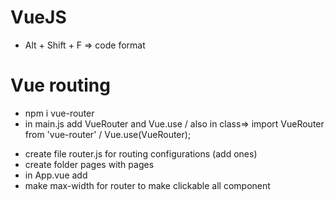 # VueJS

- Alt + Shift + F => code format

# Vue routing

- npm i vue-router
- in main.js add VueRouter and Vue.use / also in class=> import VueRouter from 'vue-router' / Vue.use(VueRouter);

<!--

import './assets/scss/index.scss';

import Vue from 'vue';
import App from './App.vue';
import VueRouter from 'vue-router';
import router from './router';

Vue.config.productionTip = false;
Vue.use(VueRouter);

new Vue({
  render: (h) => h(App),
  /*   router: router, */
  router,
}).$mount('#app');

 -->

- create file router.js for routing configurations (add ones)
- create folder pages with pages
- in App.vue add <router-view></router-view>
- make max-width for router to make clickable all component
